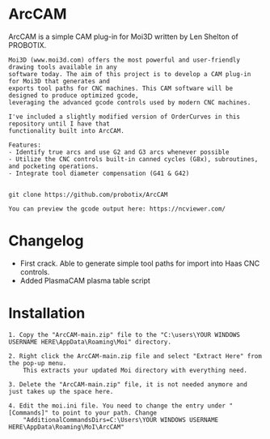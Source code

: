 # ArcCAM

  ArcCAM is a simple CAM plug-in for Moi3D written by Len Shelton of PROBOTIX.
  
	Moi3D (www.moi3d.com) offers the most powerful and user-friendly drawing tools available in any 
 	software today. The aim of this project is to develop a CAM plug-in for Moi3D that generates and 
  	exports tool paths for CNC machines. This CAM software will be designed to produce optimized gcode, 
   	leveraging the advanced gcode controls used by modern CNC machines.
	
	I've included a slightly modified version of OrderCurves in this repository until I have that 
	functionality built into ArcCAM. 
  
	Features:
	- Identify true arcs and use G2 and G3 arcs whenever possible
	- Utilize the CNC controls built-in canned cycles (G8x), subroutines, and pocketing operations.
	- Integrate tool diameter compensation (G41 & G42)
	

    git clone https://github.com/probotix/ArcCAM

	You can preview the gcode output here: https://ncviewer.com/

# Changelog
- First crack. Able to generate simple tool paths for import into Haas CNC controls.
- Added PlasmaCAM plasma table script
   

# Installation

	1. Copy the "ArcCAM-main.zip" file to the "C:\users\YOUR WINDOWS USERNAME HERE\AppData\Roaming\Moi" directory.

	2. Right click the ArcCAM-main.zip file and select "Extract Here" from the pop-up menu.
		This extracts your updated Moi directory with everything need.

	3. Delete the "ArcCAM-main.zip" file, it is not needed anymore and just takes up the space here.

	4. Edit the moi.ini file. You need to change the entry under "[Commands]" to point to your path. Change 
		"AdditionalCommandsDirs=C:\Users\YOUR WINDOWS USERNAME HERE\AppData\Roaming\MoI\ArcCAM"




